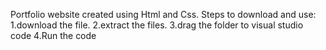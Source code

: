 Portfolio website created using Html and Css.
Steps to download and use:
1.download the file.
2.extract the files.
3.drag the folder to visual studio code 
4.Run the code
